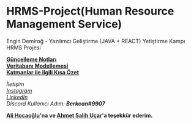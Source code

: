 # HRMS-Project(Human Resource Management Service)
Engin Demiroğ - Yazılımcı Geliştirme (JAVA + REACT) Yetiştirme Kampı HRMS Projesi

**[Güncelleme Notları](https://github.com/KB-Silence/HRMS-Project/commits/main)**  
**[Veritabanı Modellemesi](https://github.com/KB-Silence/JavaCampD6HomeWork1)**  
**[Katmanlar ile ilgili Kısa Özet](https://github.com/KB-Silence/JavaCampD7HomeWork)**

*İletişim*    
*[Instagram](https://www.instagram.com/brkcnsrbstt/)*  
*[LinkedIn](https://www.linkedin.com/in/berkcan-serbest-ba6073a4/)*  
*Discord Kullanıcı Adım: **Berkcan#9907***  

  
  
  
  **[Ali Hocaoğlu](https://github.com/arawna)'na ve [Ahmet Salih Uçar](https://github.com/ElSenpai)'a teşekkür ederim.**
